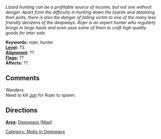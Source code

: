 *Lizard hunting can be a profitable source of income, but not one
without danger. Apart from the difficulty in hunting down the lizards
and obtaining their pelts, there is also the danger of falling victim to
one of the many less friendly denizens of the deepways. Rojer is an
expert hunter who regularly brings in large hauls and even uses some of
them to craft high quality goods for later sale.*

**Keywords:** rojer, hunter  
**[Level](Level "wikilink"):** 73.  
**[Alignment](Alignment "wikilink"):** ??.  
**[Flags](:Category:_Mob_Types "wikilink"):** ??  
**Affects:** ??.  

## Comments

Wanders.  
Need to kill [Jon](Jon "wikilink") for Rojer to spawn.

## Directions

**[Area](:Category:_Areas "wikilink"):** [Deepways
](:Category:_Deepways "wikilink") ([Map](Deepways_Map "wikilink")).  

[Category: Mobs In Deepways](Category:_Mobs_In_Deepways "wikilink")

